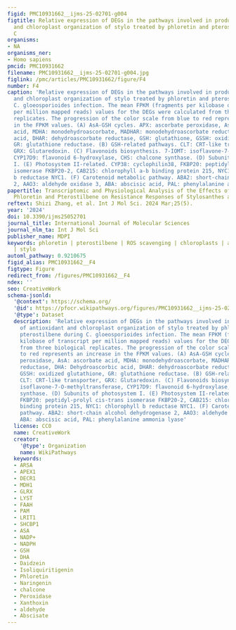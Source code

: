 ```yaml
---
figid: PMC10931662__ijms-25-02701-g004
figtitle: Relative expression of DEGs in the pathways involved in production of antioxidant
  and chloroplast organization of stylo treated by phloretin and pterostilbene during
  C
organisms:
- NA
organisms_ner:
- Homo sapiens
pmcid: PMC10931662
filename: PMC10931662__ijms-25-02701-g004.jpg
figlink: /pmc/articles/PMC10931662/figure/F4
number: F4
caption: 'Relative expression of DEGs in the pathways involved in production of antioxidant
  and chloroplast organization of stylo treated by phloretin and pterostilbene during
  C. gloeosporioides infection. The mean FPKM (fragments per kilobase of transcript
  per million mapped reads) values for the DEGs were calculated from three biological
  replicates. The progression of the color scale from blue to red represents an increase
  in the FPKM values. (A) AsA-GSH cycles. APX: ascorbate peroxidase, AsA: ascorbate
  acid, MDHA: monodehydroascorbate, MADHAR: monodehydroascorbate reductase, DHA: Dehydroascorbic
  acid, DHAR: dehydroascorbate reductase, GSH: glutathione, GSSH: oxidized glutathione,
  GR: glutathione reductase. (B) GSH-related pathways. CLT: CRT-like transporter,
  GRX: Glutaredoxin. (C) Flavonoids biosynthesis. 7-IOMT: isoflavone-7-O-methyltransferase,
  CYP17D9: flavonoid 6-hydroxylase, CHS: chalcone synthase. (D) Subunits of photosystem
  I. (E) Photosystem II-related. CYP38: cyclophilin38, FKBP20: peptidyl-prolyl cis-trans
  isomerase FKBP20-2, CAB215: chlorophyll a-b binding protein 215, NYC1: chlorophyll
  b reductase NYC1. (F) Carotenoid metabolic pathway. ABA2: short-chain alcohol dehydrogenase
  2, AAO3: aldehyde oxidase 3, ABA: abscisic acid, PAL: phenylalanine ammonia lyase'
papertitle: Transcriptomic and Physiological Analysis of the Effects of Exogenous
  Phloretin and Pterostilbene on Resistance Responses of Stylosanthes against Anthracnose
reftext: Shizi Zhang, et al. Int J Mol Sci. 2024 Mar;25(5).
year: '2024'
doi: 10.3390/ijms25052701
journal_title: International Journal of Molecular Sciences
journal_nlm_ta: Int J Mol Sci
publisher_name: MDPI
keywords: phloretin | pterostilbene | ROS scavenging | chloroplasts | anthracnose
  | stylo
automl_pathway: 0.9210675
figid_alias: PMC10931662__F4
figtype: Figure
redirect_from: /figures/PMC10931662__F4
ndex: ''
seo: CreativeWork
schema-jsonld:
  '@context': https://schema.org/
  '@id': https://pfocr.wikipathways.org/figures/PMC10931662__ijms-25-02701-g004.html
  '@type': Dataset
  description: 'Relative expression of DEGs in the pathways involved in production
    of antioxidant and chloroplast organization of stylo treated by phloretin and
    pterostilbene during C. gloeosporioides infection. The mean FPKM (fragments per
    kilobase of transcript per million mapped reads) values for the DEGs were calculated
    from three biological replicates. The progression of the color scale from blue
    to red represents an increase in the FPKM values. (A) AsA-GSH cycles. APX: ascorbate
    peroxidase, AsA: ascorbate acid, MDHA: monodehydroascorbate, MADHAR: monodehydroascorbate
    reductase, DHA: Dehydroascorbic acid, DHAR: dehydroascorbate reductase, GSH: glutathione,
    GSSH: oxidized glutathione, GR: glutathione reductase. (B) GSH-related pathways.
    CLT: CRT-like transporter, GRX: Glutaredoxin. (C) Flavonoids biosynthesis. 7-IOMT:
    isoflavone-7-O-methyltransferase, CYP17D9: flavonoid 6-hydroxylase, CHS: chalcone
    synthase. (D) Subunits of photosystem I. (E) Photosystem II-related. CYP38: cyclophilin38,
    FKBP20: peptidyl-prolyl cis-trans isomerase FKBP20-2, CAB215: chlorophyll a-b
    binding protein 215, NYC1: chlorophyll b reductase NYC1. (F) Carotenoid metabolic
    pathway. ABA2: short-chain alcohol dehydrogenase 2, AAO3: aldehyde oxidase 3,
    ABA: abscisic acid, PAL: phenylalanine ammonia lyase'
  license: CC0
  name: CreativeWork
  creator:
    '@type': Organization
    name: WikiPathways
  keywords:
  - ARSA
  - APEX1
  - DECR1
  - MDH1
  - GLRX
  - LYST
  - FAAH
  - PAM
  - LRIT1
  - SHCBP1
  - ASA
  - NADP+
  - NADPH
  - GSH
  - DHA
  - Daidzein
  - Isoliquiritigenin
  - Phloretin
  - Naringenin
  - chalcone
  - Peroxidase
  - Xanthoxin
  - aldehyde
  - Abscisate
---
```

